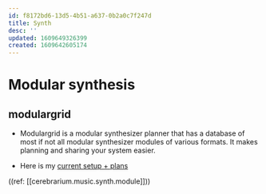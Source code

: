 ```yaml
---
id: f8172bd6-13d5-4b51-a637-0b2a0c7f247d
title: Synth
desc: ''
updated: 1609649326399
created: 1609642605174
---
```


# Modular synthesis

## modulargrid

- Modulargrid is a modular synthesizer planner that has a database of most if not all modular synthesizer modules of various formats. It makes planning and sharing your system easier.

- Here is my [current setup + plans](https://www.modulargrid.net/e/racks/command_center/153381)

((ref: [[cerebrarium.music.synth.module]]))
